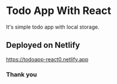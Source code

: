 # Todo App With React

It's simple todo app with local storage.

## Deployed on Netlify

https://todoapp-react0.netlify.app

### Thank you
